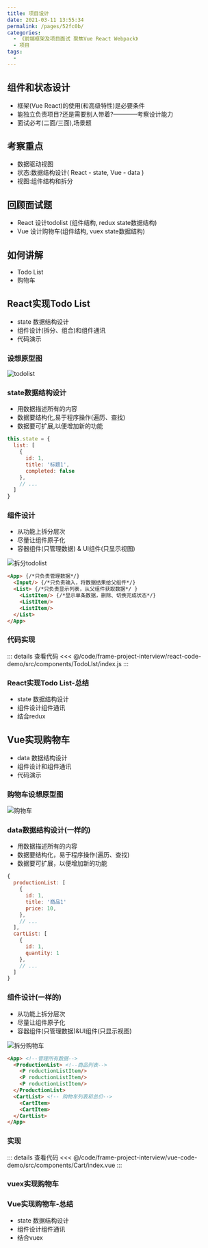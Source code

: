 ```yaml
---
title: 项目设计
date: 2021-03-11 13:55:34
permalink: /pages/52fc0b/
categories:
  - 《前端框架及项目面试 聚焦Vue React Webpack》
  - 项目
tags:
  - 
---
```


## 组件和状态设计

* 框架(Vue React)的使用(和高级特性)是必要条件
* 能独立负责项目?还是需要别人带着?————考察设计能力
* 面试必考(二面/三面),场景题

## 考察重点

* 数据驱动视图
* 状态:数据结构设计( React - state, Vue - data )
* 视图:组件结构和拆分

## 回顾面试题

* React 设计todolist (组件结构, redux state数据结构)
* Vue 设计购物车(组件结构, vuex state数据结构)

## 如何讲解

* Todo List
* 购物车

## React实现Todo List

* state 数据结构设计
* 组件设计(拆分、组合)和组件通讯
* 代码演示

### 设想原型图

![todolist](/img/todolist.png)

### state数据结构设计

* 用数据描述所有的内容
* 数据要结构化,易于程序操作(遍历、查找)
* 数据要可扩展,以便增加新的功能

``` js
this.state = {
  list: [
    {
      id: 1,
      title: '标题1',
      completed: false
    },
    // ...
  ]
}
```

### 组件设计

* 从功能上拆分层次
* 尽量让组件原子化
* 容器组件(只管理数据) & UI组件(只显示视图)

![拆分todolist](/img/拆分todolist.png)

``` html
<App> {/*只负责管理数据*/}
  <Input/> {/*只负责输入，将数据结果给父组件*/}
  <List> {/*只负责显示列表，从父组件获取数据*/ }
    <ListItem/> {/*显示单条数据，删除、切换完成状态*/}
    <ListItem/>
    <ListItem/>
  </List>
</App>
```

### 代码实现

::: details 查看代码
<<< @/code/frame-project-interview/react-code-demo/src/components/TodoLIst/index.js
:::

### React实现Todo List-总结

* state 数据结构设计
* 组件设计组件通讯
* 结合redux

## Vue实现购物车

* data 数据结构设计
* 组件设计和组件通讯
* 代码演示

### 购物车设想原型图

![购物车](/img/购物车.png)

### data数据结构设计(一样的)

* 用数据描述所有的内容
* 数据要结构化，易于程序操作(遍历、查找)
* 数据要可扩展，以便增加新的功能

``` js
{
  productionList: [
    {
      id: 1,
      title: '商品1' 
      price: 10,
    },
    // ...
  ],
  cartList: [
    {
      id: 1,
      quantity: 1
    },
    // ...
  ]
}
```

### 组件设计(一样的)

* 从功能上拆分层次
* 尽量让组件原子化
* 容器组件(只管理数据)&UI组件(只显示视图)

![拆分购物车](/img/拆分购物车.png)

``` html
<App> <!--管理所有数据-->
  <ProductionList> <!--商品列表-->
    <P roductionListItem/>
    <P roductionListItem/>
    <P roductionListItem/>
  </ProductionList>
  <CartList> <!-- 购物车列表和总价-->
    <CartItem>
    <CartItem>
  </CartList>
</App>
```

### 实现

::: details 查看代码
<<< @/code/frame-project-interview/vue-code-demo/src/components/Cart/index.vue
:::

### vuex实现购物车

### Vue实现购物车-总结

* state 数据结构设计
* 组件设计组件通讯
* 结合vuex
